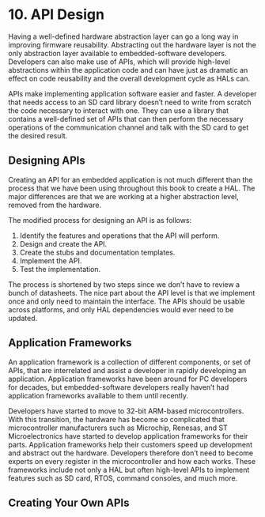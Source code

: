 # 10. API Design

Having a well-defined hardware abstraction layer can go a long way in improving
firmware reusability. Abstracting out the hardware layer is not the only abstraction layer
available to embedded-software developers. Developers can also make use of APIs,
which will provide high-level abstractions within the application code and can have just
as dramatic an effect on code reusability and the overall development cycle as HALs can.

APIs make implementing application software easier and faster. A developer that
needs access to an SD card library doesn’t need to write from scratch the code necessary
to interact with one. They can use a library that contains a well-defined set of APIs that
can then perform the necessary operations of the communication channel and talk with
the SD card to get the desired result.

## Designing APIs

Creating an API for an embedded application is not much different than the process
that we have been using throughout this book to create a HAL. The major differences
are that we are working at a higher abstraction level, removed from the hardware.

The modified process for designing an API is as follows:

1. Identify the features and operations that the API will perform.
2. Design and create the API.
3. Create the stubs and documentation templates.
4. Implement the API.
5. Test the implementation.

The process is shortened by two steps since we don’t have to review a bunch
of datasheets. The nice part about the API level is that we implement once and only need
to maintain the interface. The APIs should be usable across platforms, and only HAL
dependencies would ever need to be updated.

## Application Frameworks

An application framework is a collection of different components, or set of APIs, that
are interrelated and assist a developer in rapidly developing an application. Application
frameworks have been around for PC developers for decades, but embedded-software
developers really haven’t had application frameworks available to them until recently.

Developers have started to move to 32-bit ARM-based microcontrollers. With this
transition, the hardware has become so complicated that microcontroller manufacturers
such as Microchip, Renesas, and ST Microelectronics have started to develop application
frameworks for their parts. Application frameworks help their customers speed up
development and abstract out the hardware. Developers therefore don’t need to become
experts on every register in the microcontroller and how each works. These frameworks
include not only a HAL but often high-level APIs to implement features such as SD card,
RTOS, command consoles, and much more.

## Creating Your Own APIs

